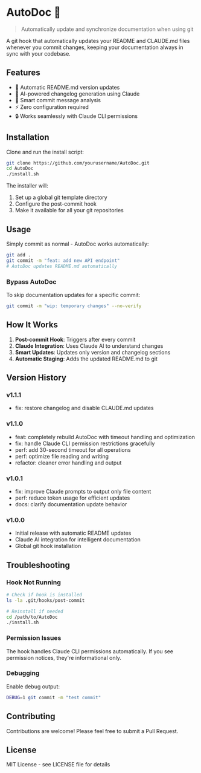 # AutoDoc 🤖

> Automatically update and synchronize documentation when using git

A git hook that automatically updates your README and CLAUDE.md files whenever you commit changes, keeping your documentation always in sync with your codebase.

## Features

- 🔄 Automatic README.md version updates
- 📝 AI-powered changelog generation using Claude
- 🎯 Smart commit message analysis
- ⚡ Zero configuration required
- 🔒 Works seamlessly with Claude CLI permissions

## Installation

Clone and run the install script:

```bash
git clone https://github.com/yourusername/AutoDoc.git
cd AutoDoc
./install.sh
```

The installer will:
1. Set up a global git template directory
2. Configure the post-commit hook
3. Make it available for all your git repositories

## Usage

Simply commit as normal - AutoDoc works automatically:

```bash
git add .
git commit -m "feat: add new API endpoint"
# AutoDoc updates README.md automatically
```

### Bypass AutoDoc

To skip documentation updates for a specific commit:

```bash
git commit -m "wip: temporary changes" --no-verify
```

## How It Works

1. **Post-commit Hook**: Triggers after every commit
2. **Claude Integration**: Uses Claude AI to understand changes
3. **Smart Updates**: Updates only version and changelog sections
4. **Automatic Staging**: Adds the updated README.md to git

## Version History

### v1.1.1
- fix: restore changelog and disable CLAUDE.md updates

### v1.1.0
- feat: completely rebuild AutoDoc with timeout handling and optimization
- fix: handle Claude CLI permission restrictions gracefully
- perf: add 30-second timeout for all operations
- perf: optimize file reading and writing
- refactor: cleaner error handling and output

### v1.0.1
- fix: improve Claude prompts to output only file content
- perf: reduce token usage for efficient updates
- docs: clarify documentation update behavior

### v1.0.0
- Initial release with automatic README updates
- Claude AI integration for intelligent documentation
- Global git hook installation

## Troubleshooting

### Hook Not Running
```bash
# Check if hook is installed
ls -la .git/hooks/post-commit

# Reinstall if needed
cd /path/to/AutoDoc
./install.sh
```

### Permission Issues
The hook handles Claude CLI permissions automatically. If you see permission notices, they're informational only.

### Debugging
Enable debug output:
```bash
DEBUG=1 git commit -m "test commit"
```

## Contributing

Contributions are welcome! Please feel free to submit a Pull Request.

## License

MIT License - see LICENSE file for details